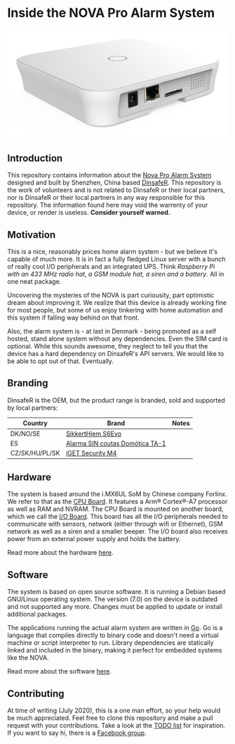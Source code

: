 # Inside the NOVA Pro Alarm System

![Photo of the unit](Documentation/Assets/Images/NOVA-Pro-Alarm-System.jpg "NOVA Pro Alarm System")

## Introduction

This repository contains information about the [Nova Pro Alarm System](https://www.dinsafer.com/product/nova-pro-smart-alarm-system-home-security/) designed and built by Shenzhen, China based [DinsafeR](https://www.dinsafer.com/). This repository is the work of volunteers and is not related to DinsafeR or their local partners, nor is DinsafeR or their local partners in any way responsible for this repository. The information found here may void the warrenty of your device, or render is useless. **Consider yourself warned.**

## Motivation

This is a nice, reasonably prices home alarm system - but we believe it's capable of much more. It is in fact a fully fledged Linux server with a bunch of really cool I/O peripherals and an integrated UPS. Think *Raspberry Pi with an 433 MHz radio hat, a GSM module hat, a siren and a battery*. All in one neat package.

Uncovering the mysteries of the NOVA is part curiousity, part optimistic dream about improving it. We realize that this device is already working fine for most people, but some of us enjoy tinkering with home automation and this system if falling way behind on that front.

Also, the alarm system is - at last in Denmark - being promoted as a self hosted, stand alone system without any dependencies. Even the SIM card is optional. While this sounds awesome, they neglect to tell you that the device has a hard dependency on DinsafeR's API servers. We would like to be able to opt out of that. Eventually.

## Branding

DinsafeR is the OEM, but the product range is branded, sold and supported by local partners:

| Country        | Brand                                                                                                                | Notes |
| -------------- | -------------------------------------------------------------------------------------------------------------------- | ----- |
| DK/NO/SE       | [SikkertHjem S6Evo](https://www.sikkerthjem.dk/)                                                                     |
| ES             | [Alarma SIN coutas Domótica TA-1](https://www.tualarmasincuotas.es/alarma-sin-cuotas-domotica-ta1-wifi-lan-gsm.html) |
| CZ/SK/HU/PL/SK | [iGET Security M4](http://www.iget.eu/cs/security-m4)                                                                |

## Hardware

The system is based around the i.MX6UL SoM by Chinese company Forlinx. We refer to that as the [CPU Board](Documentation/Hardware/CPU-Board.md). It features a Arm® Cortex®-A7 processor as well as RAM and NVRAM. The CPU Board is mounted on another board, which we call the [I/O Board](Documentation/Hardware/IO-Board.md). This board has all the I/O peripherals needed to communicate with sensors, network (either through wifi or Ethernet), GSM network as well as a siren and a smaller beeper. The I/O board also receives power from an external power supply and holds the battery.

Read more about the hardware [here](Documentation/Hardware/).

## Software

The system is based on open source software. It is running a Debian based GNU/Linux operating system. The version (7.0) on the device is outdated and not supported any more. Changes must be applied to update or install additional packages.

The applications running the actual alarm system are written in [Go](https://golang.org/). Go is a language that compiles directly to binary code and doesn't need a virtual machine or script interpreter to run. Library dependencies are statically linked and included in the binary, making it perfect for embedded systems like the NOVA.

Read more about the software [here](Documentation/Software/).

## Contributing

At time of writing (July 2020), this is a one man effort, so your help would be much appreciated. Feel free to clone this repository and make a pull request with your contributions. Take a look at the [TODO list](TODO.md) for inspiration. If you want to say hi, there is a [Facebook group](https://www.facebook.com/groups/s6evo.inside/).
